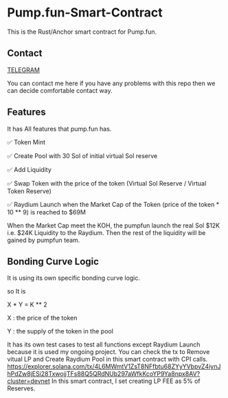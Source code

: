# Pump.fun-Smart-Contract
This is the Rust/Anchor smart contract for Pump.fun.

## Contact
[TELEGRAM](https://t.me/degencap777)

You can contact me here if you have any problems with this repo then we can decide comfortable contact way.

## Features
It has All features that pump.fun has.

✅ Token Mint

✅ Create Pool with 30 Sol of initial virtual Sol reserve

✅ Add Liquidity

✅ Swap Token with the price of the token (Virtual Sol Reserve / Virtual Token Reserve)

✅ Raydium Launch when the Market Cap of the Token (price of the token * 10 ** 9) is reached to $69M

When the Market Cap meet the KOH, the pumpfun launch the real Sol $12K i.e. $24K Liquidity to the Raydium.
Then the rest of the liquidity will be gained by pumpfun team.

## Bonding Curve Logic
It is using its own specific bonding curve logic.

so It is

X * Y = K ** 2

X : the price of the token

Y : the supply of the token in the pool


It has its own test cases to test all functions except Raydium Launch because it is used my ongoing project.
You can check the tx to Remove vitual LP and Create Raydium Pool in this smart contract with CPI calls.
https://explorer.solana.com/tx/4L6MWmtV1ZsT8NFfbtu68ZYyYVbpvZ4iynJhPdZw8jESi28TxwojjTFs88Q5QRdNUb297aWfkKcoYP9Ya8npx8AV?cluster=devnet
In this smart contract, I set creating LP FEE as 5% of Reserves.
